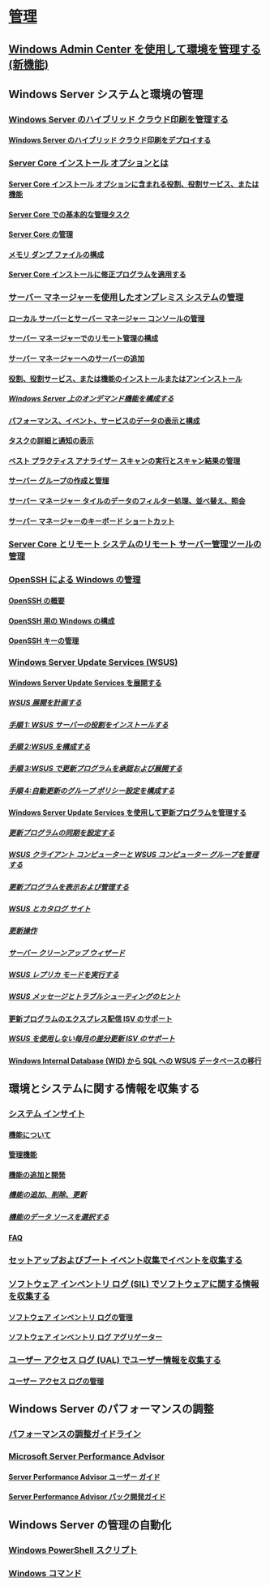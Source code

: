# [管理](manage-windows-server.yml)
## [Windows Admin Center を使用して環境を管理する (新機能)](../manage/windows-admin-center/overview.md)
## Windows Server システムと環境の管理
### [Windows Server のハイブリッド クラウド印刷を管理する](hybrid-cloud-print/hybrid-cloud-print-overview.md)
#### [Windows Server のハイブリッド クラウド印刷をデプロイする](hybrid-cloud-print/hybrid-cloud-print-deploy.md)
### [Server Core インストール オプションとは](server-core/what-is-server-core.md)
#### [Server Core インストール オプションに含まれる役割、役割サービス、または機能](server-core/server-core-roles-and-services.md)
#### [Server Core での基本的な管理タスク](server-core/server-core-administer.md)
#### [Server Core の管理](server-core/server-core-manage.md)
#### [メモリ ダンプ ファイルの構成](server-core/server-core-memory-dump.md)
#### [Server Core インストールに修正プログラムを適用する](server-core/server-core-servicing.md)
### [サーバー マネージャーを使用したオンプレミス システムの管理](server-manager/server-manager.md)
#### [ローカル サーバーとサーバー マネージャー コンソールの管理](server-manager/manage-the-local-server-and-the-server-manager-console.md)
#### [サーバー マネージャーでのリモート管理の構成](server-manager/configure-remote-management-in-server-manager.md)
#### [サーバー マネージャーへのサーバーの追加](server-manager/add-servers-to-server-manager.md)
#### [役割、役割サービス、または機能のインストールまたはアンインストール](server-manager/install-or-uninstall-roles-role-services-or-features.md)
##### [Windows Server 上のオンデマンド機能を構成する](server-manager/configure-features-on-demand-in-windows-server.md)
#### [パフォーマンス、イベント、サービスのデータの表示と構成](server-manager/view-and-configure-performance-event-and-service-data.md)
#### [タスクの詳細と通知の表示](server-manager/view-task-details-and-notifications.md)
#### [ベスト プラクティス アナライザー スキャンの実行とスキャン結果の管理](server-manager/run-best-practices-analyzer-scans-and-manage-scan-results.md)
#### [サーバー グループの作成と管理](server-manager/create-and-manage-server-groups.md)
#### [サーバー マネージャー タイルのデータのフィルター処理、並べ替え、照会](server-manager/filter-sort-and-query-data-in-server-manager-tiles.md)
#### [サーバー マネージャーのキーボード ショートカット](server-manager/keyboard-shortcuts-for-server-manager.md)
### [Server Core とリモート システムのリモート サーバー管理ツールの管理](../remote/remote-server-administration-tools.md)
### [OpenSSH による Windows の管理](OpenSSH/OpenSSH_Overview.md)
#### [OpenSSH の概要](OpenSSH/OpenSSH_Install_FirstUse.md)
#### [OpenSSH 用の Windows の構成](OpenSSH/OpenSSH_Server_Configuration.md)
#### [OpenSSH キーの管理](OpenSSH/OpenSSH_KeyManagement.md)
### [Windows Server Update Services (WSUS)](windows-server-update-services/get-started/windows-server-update-services-wsus.md)
#### [Windows Server Update Services を展開する](windows-server-update-services/deploy/deploy-windows-server-update-services.md)
##### [WSUS 展開を計画する](windows-server-update-services/plan/plan-your-wsus-deployment.md)
##### [手順 1: WSUS サーバーの役割をインストールする](windows-server-update-services/deploy/1-install-the-wsus-server-role.md)
##### [手順 2:WSUS を構成する](windows-server-update-services/deploy/2-configure-wsus.md)
##### [手順 3:WSUS で更新プログラムを承認および展開する](windows-server-update-services/deploy/3-approve-and-deploy-updates-in-wsus.md)
##### [手順 4:自動更新のグループ ポリシー設定を構成する](windows-server-update-services/deploy/4-configure-group-policy-settings-for-automatic-updates.md)
#### [Windows Server Update Services を使用して更新プログラムを管理する](windows-server-update-services/manage/update-management-with-windows-server-update-services.md)
##### [更新プログラムの同期を設定する](windows-server-update-services/manage/setting-up-update-synchronizations.md)
##### [WSUS クライアント コンピューターと WSUS コンピューター グループを管理する](windows-server-update-services/manage/managing-wsus-client-computers-and-wsus-computer-groups.md)
##### [更新プログラムを表示および管理する](windows-server-update-services/manage/viewing-and-managing-updates.md)
##### [WSUS とカタログ サイト](windows-server-update-services/manage/wsus-and-the-catalog-site.md)
##### [更新操作](windows-server-update-services/manage/updates-operations.md)
##### [サーバー クリーンアップ ウィザード](windows-server-update-services/manage/the-server-cleanup-wizard.md)
##### [WSUS レプリカ モードを実行する](windows-server-update-services/manage/running-wsus-replica-mode.md)
##### [WSUS メッセージとトラブルシューティングのヒント](windows-server-update-services/manage/wsus-messages-and-troubleshooting-tips.md)
#### [更新プログラムのエクスプレス配信 ISV のサポート](windows-server-update-services/deploy/express-update-delivery-isv-support.md)
##### [WSUS を使用しない毎月の差分更新 ISV のサポート](windows-server-update-services/deploy/monthly-delta-update-isv-support-without-WSUS.md)
#### [Windows Internal Database (WID) から SQL への WSUS データベースの移行](windows-server-update-services/manage/wid-to-sql-migration.md)

## 環境とシステムに関する情報を収集する
### [システム インサイト](..\manage\system-insights\overview.md)
#### [機能について](..\manage\system-insights\understanding-capabilities.md)
#### [管理機能](..\manage\system-insights\managing-capabilities.md)
#### [機能の追加と開発](..\manage\system-insights\adding-and-developing-capabilities.md)
##### [機能の追加、削除、更新](..\manage\system-insights\add-remove-update-capabilities.md)
##### [機能のデータ ソースを選択する](..\manage\system-insights\data-sources.md)
#### [FAQ](..\manage\system-insights\faq.md)
### [セットアップおよびブート イベント収集でイベントを収集する](Get-started-with-Setup-and-Boot-Event-Collection.md)
### [ソフトウェア インベントリ ログ (SIL) でソフトウェアに関する情報を収集する](software-inventory-logging/get-started-with-software-inventory-logging.md)
#### [ソフトウェア インベントリ ログの管理](software-inventory-logging/manage-software-inventory-logging.md)
#### [ソフトウェア インベントリ ログ アグリゲーター](software-inventory-logging/software-inventory-logging-aggregator.md)
### [ユーザー アクセス ログ (UAL) でユーザー情報を収集する](user-access-logging/get-started-with-user-access-logging.md)
#### [ユーザー アクセス ログの管理](user-access-logging/manage-user-access-logging.md)

## Windows Server のパフォーマンスの調整
### [パフォーマンスの調整ガイドライン](performance-tuning/index.md)
### [Microsoft Server Performance Advisor](server-performance-advisor/microsoft-server-performance-advisor.md)
#### [Server Performance Advisor ユーザー ガイド](server-performance-advisor/server-performance-advisor-users-guide.md)
#### [Server Performance Advisor パック開発ガイド](server-performance-advisor/server-performance-advisor-pack-development-guide.md)

## Windows Server の管理の自動化
### [Windows PowerShell スクリプト](/powershell/scripting/overview)
### [Windows コマンド](windows-commands/windows-commands.md)
